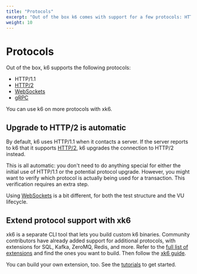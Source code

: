 ```yaml
---
title: "Protocols"
excerpt: "Out of the box k6 comes with support for a few protocols: HTTP / WebSockets / gRPC / ..."
weight: 10
---
```


# Protocols

Out of the box, k6 supports the following protocols:

- HTTP/1.1
- [HTTP/2](https://grafana.com/docs/k6/<K6_VERSION>/using-k6/protocols/http-2)
- [WebSockets](https://grafana.com/docs/k6/<K6_VERSION>/using-k6/protocols/websockets)
- [gRPC](https://grafana.com/docs/k6/<K6_VERSION>/using-k6/protocols/grpc)

You can use k6 on more protocols with xk6.

## Upgrade to HTTP/2 is automatic

By default, k6 uses HTTP/1.1 when it contacts a server.
If the server reports to k6 that it supports [HTTP/2](https://grafana.com/docs/k6/<K6_VERSION>/using-k6/protocols/http-2), k6 upgrades the connection to HTTP/2 instead.

This is all automatic:
you don't need to do anything special for either the initial use of HTTP/1.1 or the potential protocol upgrade.
However, you might want to verify which protocol is actually being
used for a transaction.
This verification requires an extra step.

Using [WebSockets](https://grafana.com/docs/k6/<K6_VERSION>/using-k6/protocols/websockets) is a bit different, for both the test structure and the VU lifecycle.

## Extend protocol support with xk6

xk6 is a separate CLI tool that lets you build custom k6 binaries.
Community contributors have already added support for additional protocols,
with extensions for SQL, Kafka, ZeroMQ, Redis, and more.
Refer to the [full list of extensions](https://grafana.com/docs/k6/<K6_VERSION>/extensions/explore) and find the ones you want to build. Then follow the [xk6 guide](https://grafana.com/docs/k6/<K6_VERSION>/extensions/build-k6-binary-using-go).

You can build your own extension, too.
See the [tutorials](https://grafana.com/docs/k6/<K6_VERSION>/extensions/create) to get started.
